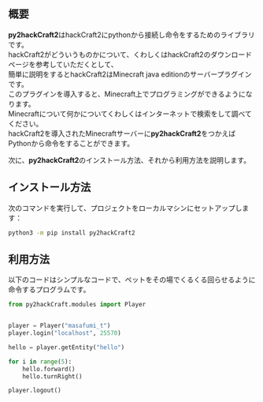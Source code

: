 ## 概要

**py2hackCraft2**はhackCraft2にpythonから接続し命令をするためのライブラリです。  
hackCraft2がどういうものかについて、くわしくはhackCraft2のダウンロードページを参考していただくとして、  
簡単に説明をするとhackCraft2はMinecraft java editionのサーバープラグインです。  
このプラグインを導入すると、Minecraft上でプログラミングができるようになります。  
Minecraftについて何かについてくわしくはインターネットで検索をして調べてください。  
hackCraft2を導入されたMinecraftサーバーに**py2hackCraft2**をつかえばPythonから命令をすることができます。

次に、**py2hackCraft2**のインストール方法、それから利用方法を説明します。


## インストール方法

次のコマンドを実行して、プロジェクトをローカルマシンにセットアップします：

```bash
python3 -m pip install py2hackCraft2
```

## 利用方法

以下のコードはシンプルなコードで、ペットをその場でくるくる回らせるように命令するプログラムです。

```python
from py2hackCraft.modules import Player


player = Player("masafumi_t")
player.login("localhost", 25570)

hello = player.getEntity("hello")

for i in range(5):
    hello.forward()
    hello.turnRight()

player.logout()
```

